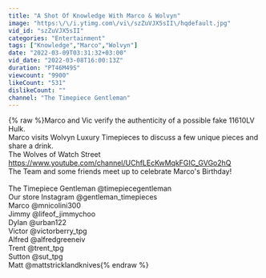 ```yaml
---
title: "A Shot Of Knowledge With Marco & Wolvyn"
image: "https:\/\/i.ytimg.com\/vi\/szZuVJX5sII\/hqdefault.jpg"
vid_id: "szZuVJX5sII"
categories: "Entertainment"
tags: ["Knowledge","Marco","Wolvyn"]
date: "2022-03-09T03:31:32+03:00"
vid_date: "2022-03-08T16:00:13Z"
duration: "PT46M49S"
viewcount: "9900"
likeCount: "531"
dislikeCount: ""
channel: "The Timepiece Gentleman"
---
```

{% raw %}Marco and Vic verify the authenticity of a possible fake 11610LV Hulk.<br />Marco visits Wolvyn Luxury Timepieces to discuss a few unique pieces and share a drink.<br />The Wolves of Watch Street <a rel="nofollow" target="blank" href="https://www.youtube.com/channel/UChfLEcKwMqkFGIC_GVGo2hQ">https://www.youtube.com/channel/UChfLEcKwMqkFGIC_GVGo2hQ</a><br />The Team and some friends meet up to celebrate Marco's Birthday!<br /><br />The Timepiece Gentleman @timepiecegentleman <br />Our store Instagram @gentleman_timepieces <br />Marco @mnicolini300 <br />Jimmy @lifeof_jimmychoo<br />Dylan @urban122<br />Victor @victorberry_tpg<br />Alfred @alfredgreeneiv<br />Trent @trent_tpg<br />Sutton @sut_tpg<br />Matt @mattstricklandknives{% endraw %}
